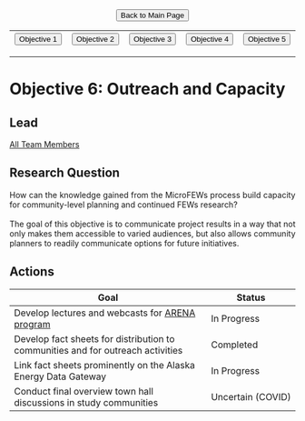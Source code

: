 <form action="https://mjc55.github.io/MicroFEWs_Legacy/" align="center" style="bold">
<input type="submit" value="Back to Main Page" />
</form>


<p align="center" text-align="center"><table style="border-collapse: collapse; border: none;">
  <tr width="100%" style="border: none;">
    <th width="400" style="border: none;"> <form action="https://mjc55.github.io/MicroFEWs_Legacy/Objectives/Objective_1" align="center"><input type="submit" value="Objective 1" /></form> </th>
    <th width="400" style="border: none;"> <form action="https://mjc55.github.io/MicroFEWs_Legacy/Objectives/Objective_2" align="center"><input type="submit" value="Objective 2" /></form>  </th>
    <th width="400" style="border: none;"> <form action="https://mjc55.github.io/MicroFEWs_Legacy/Objectives/Objective_3" align="center"><input type="submit" value="Objective 3" /></form> </th>
    <th width="400" style="border: none;"> <form action="https://mjc55.github.io/MicroFEWs_Legacy/Objectives/Objective_4" align="center"><input type="submit" value="Objective 4" /></form> </th>
    <th width="400" style="border: none;"> <form action="https://mjc55.github.io/MicroFEWs_Legacy/Objectives/Objective_5" align="center"><input type="submit" value="Objective 5" /></form> </th>
  </tr>
</table></p>



# Objective 6: Outreach and Capacity

## Lead
[All Team Members](https://mjc55.github.io/MicroFEWs_Legacy/Team)

## Research Question
<div style="text-align: justify"> 
How can the knowledge gained from the MicroFEWs process build capacity for community-level planning and continued FEWs research?
  <br> <br>
The goal of this objective is to communicate project results in a way that not only makes them accessible to varied audiences, but also allows community planners 
  to readily communicate options for future initiatives.
</div>
 

 
## Actions
 
<div style="text-align: justify"> 
</div>

| Goal  | Status  |
|---   |---  |
| Develop lectures and webcasts for [ARENA program](https://arena.alaska.edu/)	| In&nbsp;Progress |
| Develop fact sheets for distribution to communities and for outreach activities	| Completed |
| Link fact sheets prominently on the Alaska Energy Data Gateway	| In&nbsp;Progress |
| Conduct final overview town hall discussions in study communities	| Uncertain&nbsp;(COVID) |
